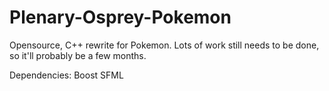 # Plenary-Osprey-Pokemon
Opensource, C++ rewrite for Pokemon. Lots of work still needs to be done, so it'll probably be a few months.

Dependencies:
Boost
SFML
